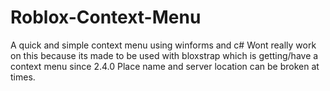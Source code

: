 # Roblox-Context-Menu
A quick and simple context menu using winforms and c#
Wont really work on this because its made to be used with bloxstrap which is getting/have a context menu since 2.4.0
Place name and server location can be broken at times.
